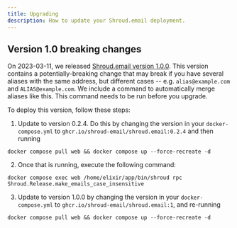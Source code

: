 ```yaml
---
title: Upgrading
description: How to update your Shroud.email deployment.
---
```


## Version 1.0 breaking changes

On 2023-03-11, we released [Shroud.email version 1.0.0](https://github.com/Shroud-email/shroud.email/releases/tag/v1.0.0).
This version contains a potentially-breaking change that may break if you have several aliases with the same address, but different cases -- e.g. `alias@example.com` and `ALIAS@example.com`. We include a command to automatically merge aliases like this. This command needs to be run before you upgrade.

To deploy this version, follow these steps:

1. Update to version 0.2.4. Do this by changing the version in your `docker-compose.yml` to `ghcr.io/shroud-email/shroud.email:0.2.4` and then running

```
docker compose pull web && docker compose up --force-recreate -d
```

2. Once that is running, execute the following command:

```
docker compose exec web /home/elixir/app/bin/shroud rpc Shroud.Release.make_emails_case_insensitive
```

3. Update to version 1.0.0 by changing the version in your `docker-compose.yml` to `ghcr.io/shroud-email/shroud.email:1`, and re-running

```
docker compose pull web && docker compose up --force-recreate -d
```
